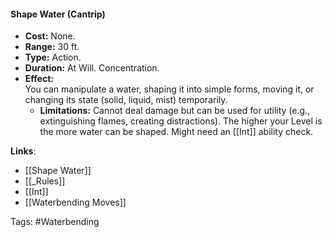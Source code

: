#### **Shape Water (Cantrip)**

- **Cost:** None.
- **Range:** 30 ft.
- **Type:** Action.
- **Duration:** At Will. Concentration.
- **Effect:**  
    You can manipulate a water, shaping it into simple forms, moving it, or changing its state (solid, liquid, mist) temporarily.
    - **Limitations:** Cannot deal damage but can be used for utility (e.g., extinguishing flames, creating distractions). The higher your Level is the more water can be shaped. Might need an [[Int]] ability check.

**Links**:
- [[Shape Water]]
- [[_Rules]]
- [[Int]]
- [[Waterbending Moves]]

Tags:
#Waterbending